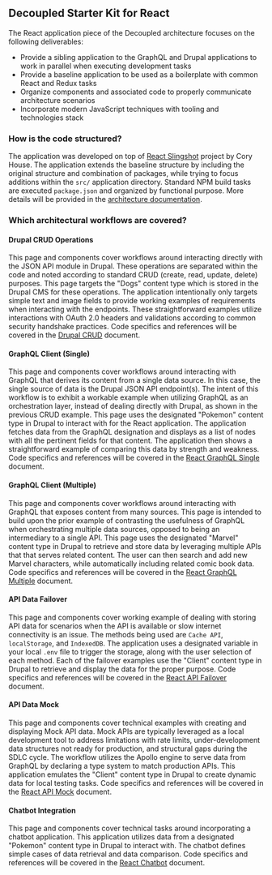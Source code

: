 ## Decoupled Starter Kit for React

The React application piece of the Decoupled architecture focuses on the following deliverables: 

- Provide a sibling application to the GraphQL and Drupal applications to work in parallel when executing development tasks
- Provide a baseline application to be used as a boilerplate with common React and Redux tasks
- Organize components and associated code to properly communicate architecture scenarios 
- Incorporate modern JavaScript techniques with tooling and technologies stack  


### How is the code structured?

The application was developed on top of [React Slingshot](https://github.com/coryhouse/react-slingshot) project by Cory House. The application extends the baseline structure by including the original structure and combination of packages, while trying to focus additions within the `src/` application directory. Standard NPM build tasks are executed `package.json` and organized by functional purpose. More details will be provided in the [architecture documentation](react-architecture.md). 


### Which architectural workflows are covered?


#### Drupal CRUD Operations

This page and components cover workflows around interacting directly with the JSON API module in Drupal. These operations are separated within the code and noted according to standard CRUD (create, read, update, delete) purposes. This page targets the "Dogs" content type which is stored in the Drupal CMS for these operations. The application intentionally only targets simple text and image fields to provide working examples of requirements when interacting with the endpoints. These straightforward examples utilize interactions with OAuth 2.0 headers and validations according to common security handshake practices. Code specifics and references will be covered in the [Drupal CRUD](react-drupalcrud.md) document.

#### GraphQL Client (Single)

This page and components cover workflows around interacting with GraphQL that derives its content from a single data source. In this case, the single source of data is the Drupal JSON API endpoint(s). The intent of this workflow is to exhibit a workable example when utilizing GraphQL as an orchestration layer, instead of dealing directly with Drupal, as shown in the previous CRUD example. This page uses the designated "Pokemon" content type in Drupal to interact with for the React application. The application fetches data from the GraphQL designation and displays as a list of nodes with all the pertinent fields for that content. The application then shows a straightforward example of comparing this data by strength and weakness. Code specifics and references will be covered in the [React GraphQL Single](react-graphqlsingle.md) document.


####  GraphQL Client (Multiple)

This page and components cover workflows around interacting with GraphQL that exposes content from many sources. This page is intended to build upon the prior example of contrasting the usefulness of GraphQL when orchestrating multiple data sources, opposed to being an intermediary to a single API. This page uses the designated "Marvel" content type in Drupal to retrieve and store data by leveraging multiple APIs that that serves related content. The user can then search and add new Marvel characters, while automatically including related comic book data. Code specifics and references will be covered in the [React GraphQL Multiple](react-graphqlmultiple.md) document. 
 

####  API Data Failover

This page and components cover working example of dealing with storing API data for scenarios when the API is available or slow internet connectivity is an issue. The methods being used are `Cache API`, `localStorage`, and `IndexedDB`. The application uses a designated variable in your local `.env` file to trigger the storage, along with the user selection of each method. Each of the failover examples use the "Client" content type in Drupal to retrieve and display the data for the proper purpose. Code specifics and references will be covered in the [React API Failover](react-apifailover.md) document.


####  API Data Mock


This page and components cover technical examples with creating and displaying Mock API data. Mock APIs are typically leveraged as a local development tool to address limitations with rate limits, under-development data structures not ready for production, and structural gaps during the SDLC cycle. The workflow utilizes the Apollo engine to serve data from GraphQL by declaring a type system to match production APIs. This application emulates the "Client" content type in Drupal to create dynamic data for local testing tasks.  Code specifics and references will be covered in the [React API Mock](react-apimock.md) document.


####  Chatbot Integration

This page and components cover technical tasks around incorporating a chatbot application. This application utilizes data from a designated "Pokemon" content type in Drupal to interact with. The chatbot defines simple cases of data retrieval and data comparison. Code specifics and references will be covered in the [React Chatbot](react-chatbot.md) document.










